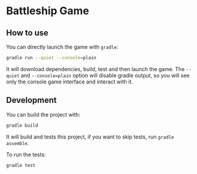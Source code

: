 # Battleship Game



## How to use

You can directly launch the game with `gradle`:

```bash
gradle run --quiet --console=plain
```

It will download dependencies, build, test and then launch the game.
The `--quiet` and `--console=plain` option will disable gradle output, so you will see only the console game interface and interact with it.

## Development

You can build the project with:

```bash
gradle build
```

It will build and tests this project, if you want to skip tests, run `gradle assemble`.

To run the tests:

```bash
gradle test
```
